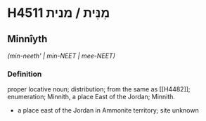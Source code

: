 # H4511 מִנִּית / מנית

## Minnîyth

_(min-neeth' | min-NEET | mee-NEET)_

### Definition

proper locative noun; distribution; from the same as [[H4482]]; enumeration; Minnith, a place East of the Jordan; Minnith.

- a place east of the Jordan in Ammonite territory; site unknown
